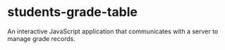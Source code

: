 # students-grade-table
An interactive JavaScript application that communicates with a server to manage grade records.
